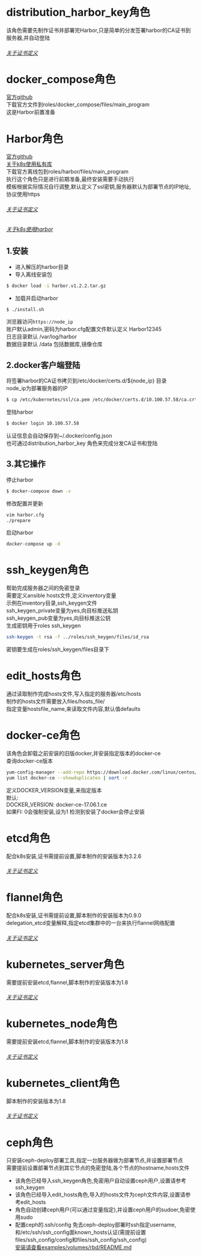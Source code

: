 # distribution_harbor_key角色
该角色需要先制作证书并部署完Harbor,只是简单的分发签署harbor的CA证书到服务器,并自动登陆</br>
###### [关于证书定义](https://github.com/uufengfeng/Ansible_Script_null/tree/master/cfssl)
# docker_compose角色
[官方github](https://github.com/docker/compose)</br>
下载官方文件到roles/docker_compose/files/main_program</br>
这是Harbor前置准备</br>
# Harbor角色
[官方github](https://github.com/vmware/harbor)</br>
[关于k8s使用私有库](https://github.com/uufengfeng/Ansible_Script_null/tree/master/examples/harbor)</br>
下载官方离线包到roles/harbor/files/main_program</br>
执行这个角色只是进行前期准备,最终安装需要手动执行</br>
模板根据实际情况自行调整,默认定义了ssl密钥,服务器默认为部署节点的IP地址,协议使用https</br>
###### [关于证书定义](https://github.com/uufengfeng/Ansible_Script_null/tree/master/cfssl)
###### [关于k8s使用harbor]()
## 1.安装
* 进入解压的harbor目录
* 导入离线安装包
```sh
$ docker load -i harbor.v1.2.2.tar.gz
```
* 加载并启动harbor
```sh
$ ./install.sh
```
浏览器访问<code>https://node_ip</code></br>
账户默认admin,密码为harbor.cfg配置文件默认定义 Harbor12345</br>
日志目录默认 /var/log/harbor</br>
数据目录默认 /data 包括数据库,镜像仓库</br>
## 2.docker客户端登陆
将签署harbor的CA证书拷贝到/etc/docker/certs.d/${node_ip} 目录</br>
node_ip为部署服务器的IP</br>
```sh
$ cp /etc/kubernetes/ssl/ca.pem /etc/docker/certs.d/10.100.57.58/ca.crt
```
登陆harbor</br>
```sh
$ docker login 10.100.57.58
```
认证信息会自动保存到~/.docker/config.json</br>
也可通过distribution_harbor_key 角色来完成分发CA证书和登陆</br>
## 3.其它操作
停止harbor</br>
```sh
$ docker-compose down -v
```
修改配置并更新</br>
```sh
vim harbor.cfg
./prepare
```
启动harbor</br>
```sh
docker-compose up -d
```
# ssh_keygen角色
帮助完成服务器之间的免密登录</br>
需要定义ansible hosts文件,定义inventory变量</br>
示例在inventory目录,ssh_keygen文件</br>
ssh_keygen_private变量为yes,向目标推送私钥</br>
ssh_keygen_pub变量为yes,向目标推送公钥</br>
生成密钥用于roles ssh_keygen</br>
```sh
ssh-keygen -t rsa -f ../roles/ssh_keygen/files/id_rsa
```
密钥要生成在roles/ssh_keygen/files目录下</br>
# edit_hosts角色
通过读取制作完成hosts文件,写入指定的服务器/etc/hosts</br>
制作的hosts文件需要放入files/hosts_file/</br>
指定变量hostsfile_name,来读取文件内容,默认值defaults</br>
# docker-ce角色
该角色会卸载之前安装的旧版docker,并安装指定版本的docker-ce</br>
查询docker-ce版本</br>
```sh
yum-config-manager --add-repo https://download.docker.com/linux/centos/docker-ce.repo
yum list docker-ce --showduplicates | sort -r
```
定义DOCKER_VERSION变量,来指定版本</br>
默认:</br>
DOCKER_VERSION: docker-ce-17.06.1.ce</br>
如果FI: 0会强制安装,设为1 检测到安装了docker会停止安装</br>
# etcd角色
配合k8s安装,证书需提前设置,脚本制作的安装版本为3.2.6</br>
###### [关于证书定义](https://github.com/uufengfeng/Ansible_Script_null/tree/master/cfssl)</br>
# flannel角色
配合k8s安装,证书需提前设置,脚本制作的安装版本为0.9.0</br>
delegation_etcd变量解释,指定etcd集群中的一台来执行flannel网络配置</br>
###### [关于证书定义](https://github.com/uufengfeng/Ansible_Script_null/tree/master/cfssl)</br>
# kubernetes_server角色
需要提前安装etcd,flannel,脚本制作的安装版本为1.8</br>
###### [关于证书定义](https://github.com/uufengfeng/Ansible_Script_null/tree/master/cfssl)</br>
# kubernetes_node角色
需要提前安装etcd,flannel,脚本制作的安装版本为1.8</br>
###### [关于证书定义](https://github.com/uufengfeng/Ansible_Script_null/tree/master/cfssl)</br>
# kubernetes_client角色
脚本制作的安装版本为1.8</br>
###### [关于证书定义](https://github.com/uufengfeng/Ansible_Script_null/tree/master/cfssl)</br>
# ceph角色
只安装ceph-deploy部署工具,指定一台服务器做为部署节点,并设置部署节点</br>
需要提前设置部署节点到其它节点的免密登陆,各个节点的hostname,hosts文件</br>
* 该角色已经导入ssh_keygen角色,免密用户自动设置ceph用户,设置请参考ssh_keygen</br>
* 该角色已经导入edit_hosts角色,导入的hosts文件为ceph文件内容,设置请参考edit_hosts</br>
* 角色自动创建ceph用户(可以通过变量指定),并设置ceph用户的sudoer,免密使用sudo</br>
* 配置ceph的.ssh/config 免去ceph-deploy部署时ssh指定username,和/etc/ssh/ssh_config面known_hosts认证(需提前设置files/ssh_config/config和files/ssh_config/ssh_config)</br>
[安装请查看examples/volumes/rbd/README.md](https://github.com/uufengfeng/Ansible_Script_null/tree/master/examples/volumes/rbd)</br>
